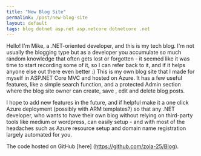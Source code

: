 ```yaml
---
title: "New Blog Site"
permalink: /post/new-blog-site
layout: default
tags: blog dotnet asp.net asp.netcore dotnetcore .net
---
```


Hello! I'm Mike, a .NET-oriented developer, and this is my tech blog. I'm not usually the blogging type but as a developer you accumulate so much random knowledge that often gets lost or forgotten - it seemed like it was time to start recording some of it, so I can refer back to it, and if it helps anyone else out there even better :)
This is my own blog site that I made for myself in ASP.NET Core MVC and hosted on Azure. It has a few useful features, like a simple search function, and a protected Admin section where the blog site owner can create, save , edit and delete blog posts. 

I hope to add new features in the future, and if helpful make it a one click Azure deployment (possibly with ARM templates?) so that any .NET developer, who wants to have their own blog without relying on third-party tools like medium or wordpress, can easily setup - and with most of the headaches such as Azure resource setup and domain name registration largely automated for you.

The code hosted on GitHub [here] (https://github.com/zola-25/Blog).

